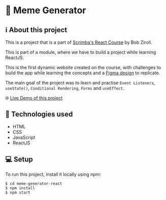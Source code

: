 # 🚀 Meme Generator

## ℹ️ About this project

This is a project that is a part of [Scrimba's React Course](https://scrimba.com/learn/learnreact) by Bob Ziroll.

This is part of a module, where we have to build a project while learning ReactJS.

This is the first dynamic website created on the course, with challenges to build the app while learning the concepts and a [Figma design](https://www.figma.com/file/MoLwFPHNHJVrzdFurxHzNV/Meme-Generator) to replicate.

The main goal of the project was to learn and practise `Event Listeners`, `useState()`, `Conditional Rendering`, `Forms` and `useEffect`.

🌐 [Live Demo of this project](https://stunning-zabaione-6eb009.netlify.app)

## 🧰 Technologies used

- HTML
- CSS
- JavaScript
- ReactJS

## 💻 Setup
To run this project, install it locally using npm:

```
$ cd meme-generator-react
$ npm install
$ npm start
```
